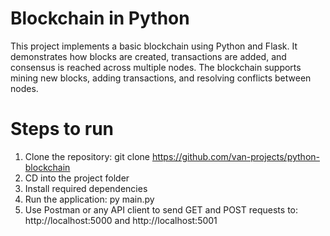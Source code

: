 # Blockchain in Python

This project implements a basic blockchain using Python and Flask. It demonstrates how blocks are created, transactions are added, and consensus is reached across multiple nodes. The blockchain supports mining new blocks, adding transactions, and resolving conflicts between nodes.

# Steps to run
1. Clone the repository:
   git clone https://github.com/van-projects/python-blockchain
2. CD into the project folder
3. Install required dependencies
4. Run the application:
   py main.py
5. Use Postman or any API client to send GET and POST requests to:
   http://localhost:5000 and http://localhost:5001
